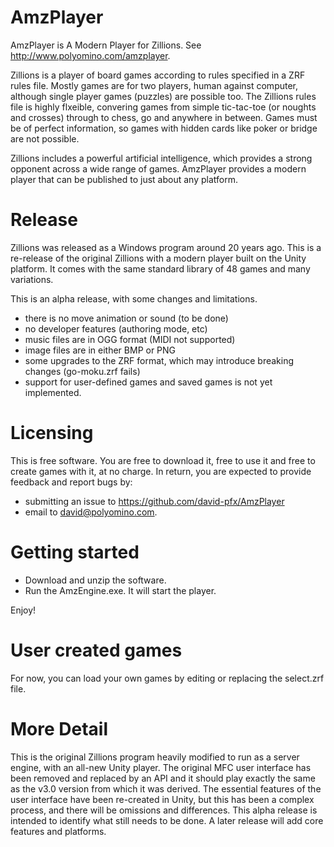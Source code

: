 # AmzPlayer

AmzPlayer is A Modern Player for Zillions. See http://www.polyomino.com/amzplayer.

Zillions is a player of board games according to rules specified in a ZRF rules file. Mostly games are for two players, human against computer, although single player games (puzzles) are possible too. The Zillions rules file is highly flxeible, convering games from simple tic-tac-toe (or noughts and crosses) through to chess, go and anywhere in between. Games must be of perfect information, so games with hidden cards like poker or bridge are not possible.

Zillions includes a powerful artificial intelligence, which provides a strong opponent across a wide range of games. AmzPlayer provides a modern player that can be published to just about any platform.

# Release

Zillions was released as a Windows program around 20 years ago. This is a re-release of the original Zillions with a modern player built on the Unity platform. It comes with the same standard library of 48 games and many variations.

This is an alpha release, with some changes and limitations.

- there is no move animation or sound (to be done)
- no developer features (authoring mode, etc)
- music files are in OGG format (MIDI not supported)
- image files are in either BMP or PNG
- some upgrades to the ZRF format, which may introduce breaking changes (go-moku.zrf fails)
- support for user-defined games and saved games is not yet implemented. 

# Licensing

This is free software. You are free to download it, free to use it and free to create games with it, at no charge.
In return, you are expected to provide feedback and report bugs by:
* submitting an issue to https://github.com/david-pfx/AmzPlayer
* email to david@polyomino.com.

# Getting started

- Download and unzip the software. 
- Run the AmzEngine.exe. It will start the player.

Enjoy!

# User created games

For now, you can load your own games by editing or replacing the select.zrf file. 

# More Detail

This is the original Zillions program heavily modified to run as a server engine, with an all-new Unity player. The original MFC user interface has been removed and replaced by an API and it should play exactly the same as the v3.0 version from which it was derived. The essential features of the user interface have been re-created in Unity, but this has been a complex process, and there will be omissions and differences. This alpha release is intended to identify what still needs to be done. A later release will add core features and platforms.

